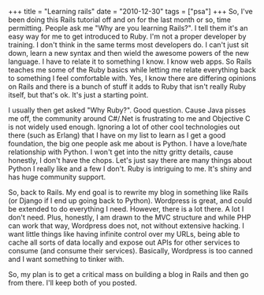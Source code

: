 +++
title = "Learning rails"
date = "2010-12-30"
tags = ["psa"]
+++
So, I've been doing this Rails tutorial off and on for the last month or so, time permitting. People ask me "Why are you learning Rails?". I tell them it's an easy way for me to get introduced to Ruby. I'm not a proper developer by training. I don't think in the same terms most developers do. I can't just sit down, learn a new syntax and then wield the awesome powers of the new language. I have to relate it to something I know. I know web apps. So Rails teaches me some of the Ruby basics while letting me relate everything back to something I feel comfortable with. Yes, I know there are differing opinions on Rails and there is a bunch of stuff it adds to Ruby that isn't really Ruby itself, but that's ok. It's just a starting point.

I usually then get asked "Why Ruby?". Good question. Cause Java pisses me off, the community around C#/.Net is frustrating to me and Objective C is not widely used enough. Ignoring a lot of other cool technologies out there (such as Erlang) that I have on my list to learn as I get a good foundation, the big one people ask me about is Python. I have a love/hate relationship with Python. I won't get into the nitty gritty details, cause honestly, I don't have the chops. Let's just say there are many things about Python I really like and a few I don't. Ruby is intriguing to me. It's shiny and has huge community support.

So, back to Rails. My end goal is to rewrite my blog in something like Rails (or Django if I end up going back to Python). Wordpress is great, and could be extended to do everything I need. However, there is a lot there. A lot I don't need. Plus, honestly, I am drawn to the MVC structure and while PHP can work that way, Wordpress does not, not without extensive hacking. I want little things like having infinite control over my URLs, being able to cache all sorts of data locally and expose out APIs for other services to consume (and consume their services). Basically, Wordpress is too canned and I want something to tinker with.

So, my plan is to get a critical mass on building a blog in Rails and then go from there. I'll keep both of you posted.
